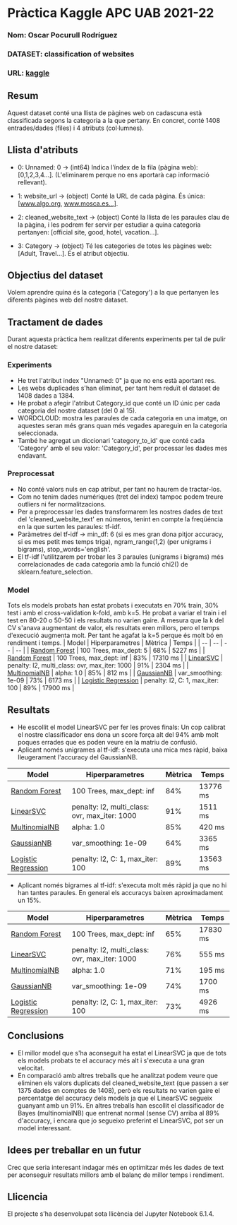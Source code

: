# Pràctica Kaggle APC UAB 2021-22
### Nom: Oscar Pocurull Rodríguez
### DATASET: classification of websites
### URL: [kaggle](http://www.kaggle.com/hetulmehta/website-classification)
## Resum
Aquest dataset conté una llista de pàgines web on cadascuna està classificada segons la categoria a la que pertany.
En concret, conté 1408 entrades/dades (files) i 4 atributs (col·lumnes).
## Llista d'atributs
- 0: Unnamed: 0 -> (int64) Indica l'índex de la fila (pàgina web): [0,1,2,3,4...]. (L'eliminarem perque no ens aportarà cap informació rellevant).

- 1: website_url -> (object) Conté la URL de cada pàgina. És única: [www.algo.org, www.mosca.es...].

- 2: cleaned_website_text -> (object) Conté la llista de les paraules clau de la pàgina, i les podrem fer servir per estudiar a quina categoria pertanyen: [official site, good, hotel, vacation...].

- 3: Category -> (object) Té les categories de totes les pàgines web: [Adult, Travel...]. És el atribut objectiu.
## Objectius del dataset
Volem aprendre quina és la categoria ('Category') a la que pertanyen les diferents pàgines web del nostre dataset.
## Tractament de dades
Durant aquesta pràctica hem realitzat diferents experiments per tal de pulir el nostre dataset:
### Experiments
- He tret l'atribut index "Unnamed: 0" ja que no ens està aportant res.
- Les webs duplicades s'han eliminat, per tant hem reduït el dataset de 1408 dades a 1384.
- He probat a afegir l'atribut Category_id que conté un ID únic per cada categoria del nostre dataset (del 0 al 15).
- WORDCLOUD: mostra les paraules de cada categoria en una imatge, on aquestes seran més grans quan més vegades apareguin en la categoria seleccionada.
- També he agregat un diccionari 'category_to_id' que conté cada 'Category' amb el seu valor: 'Category_id', per processar les dades mes endavant.

### Preprocessat
- No conté valors nuls en cap atribut, per tant no haurem de tractar-los.
- Com no tenim dades numériques (tret del index) tampoc podem treure outliers ni fer normalitzacions.
- Per a preprocessar les dades transformarem les nostres dades de text del 'cleaned_website_text' en números, tenint en compte la freqüéncia en la que surten les paraules: tf-idf.
- Paràmetres del tf-idf -> min_df: 6 (si es mes gran dona pitjor accuracy, si es mes petit mes temps triga), ngram_range(1,2) (per unigrams i bigrams), stop_words='english'.
- El tf-idf l'utilitzarem per trobar les 3 paraules (unigrams i bigrams) més correlacionades de cada categoria amb la funció chi2() de sklearn.feature_selection.
### Model
Tots els models probats han estat probats i executats en 70% train, 30% test i amb el cross-validation k-fold, amb k=5.
He probat a variar el train i el test en 80-20 o 50-50 i els resultats no varien gaire.
A mesura que la k del CV s'anava augmentant de valor, els resultats eren millors, pero el temps d'execució augmenta molt. Per tant he agafat la k=5 perque és molt bó en rendiment i temps.
| Model | Hiperparametres | Mètrica | Temps |
| -- | -- | -- | -- |
| [Random Forest](link) | 100 Trees, max_dept: 5 | 68% | 5227 ms |
| [Random Forest](link) | 100 Trees, max_dept: inf | 83% | 17310 ms |
| [LinearSVC](link) | penalty: l2, multi_class: ovr, max_iter: 1000 | 91% | 2304 ms |
| [MultinomialNB](link) | alpha: 1.0 | 85% | 812 ms |
| [GaussianNB](link) | var_smoothing: 1e-09 | 73% | 6173 ms |
| [Logistic Regression](link) | penalty: l2, C: 1, max_iter: 100 | 89% | 17900 ms |
## Resultats
- He escollit el model LinearSVC per fer les proves finals:
Un cop calibrat el nostre classificador ens dona un score força alt del 94% amb molt poques errades que es poden veure en la matriu de confusió.
- Aplicant només unigrames al tf-idf: s'executa una mica mes ràpid, baixa lleugerament l'accuracy del GaussianNB. 

| Model | Hiperparametres | Mètrica | Temps |
| -- | -- | -- | -- |
| [Random Forest](link) | 100 Trees, max_dept: inf | 84% | 13776 ms |
| [LinearSVC](link) | penalty: l2, multi_class: ovr, max_iter: 1000 | 91% | 1511 ms |
| [MultinomialNB](link) | alpha: 1.0 | 85% | 420 ms |
| [GaussianNB](link) | var_smoothing: 1e-09 | 64% | 3365 ms |
| [Logistic Regression](link) | penalty: l2, C: 1, max_iter: 100 | 89% | 13563 ms |
- Aplicant només bigrames al tf-idf: s'executa molt més ràpid ja que no hi han tantes paraules. En general els accuracys baixen aproximadament un 15%.

| Model | Hiperparametres | Mètrica | Temps |
| -- | -- | -- | -- |
| [Random Forest](link) | 100 Trees, max_dept: inf | 65% | 17830 ms |
| [LinearSVC](link) | penalty: l2, multi_class: ovr, max_iter: 1000 | 76% | 555 ms |
| [MultinomialNB](link) | alpha: 1.0 | 71% | 195 ms |
| [GaussianNB](link) | var_smoothing: 1e-09 | 74% | 1700 ms |
| [Logistic Regression](link) | penalty: l2, C: 1, max_iter: 100 | 73% | 4926 ms |
## Conclusions
- El millor model que s'ha aconseguit ha estat el LinearSVC ja que de tots els models probats te el accuracy més alt i s'executa a una gran velocitat.
- En comparació amb altres treballs que he analitzat podem veure que eliminen els valors duplicats del cleaned_website_text (que passen a ser 1375 dades en comptes de 1408), però els resultats no varien gaire el percentatge del accuracy dels models ja que el LinearSVC segueix guanyant amb un 91%. En altres treballs han escollit el classificador de Bayes (multinomialNB) que entrenat normal (sense CV) arriba al 89% d'accuracy, i encara que jo segueixo preferint el LinearSVC, pot ser un model interessant.
## Idees per treballar en un futur
Crec que seria interesant indagar més en optimitzar més les dades de text per aconseguir resultats millors amb el balanç de millor temps i rendiment.
## Llicencia
El projecte s’ha desenvolupat sota llicència del Jupyter Notebook 6.1.4.
